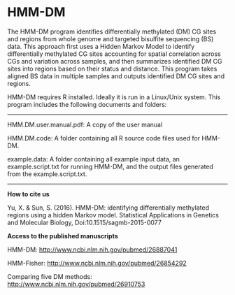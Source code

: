 HMM-DM
======
The HMM-DM program identifies differentially methylated (DM) CG sites and regions from whole genome and targeted bisulfite sequencing (BS) data. This approach first uses a Hidden Markov Model to identify differentially methylated CG sites accounting for spatial correlation across CGs and variation across samples, and then summarizes identified DM CG sites into regions based on their status and distance. This program takes aligned BS data in multiple samples and outputs identified DM CG sites and regions.

HMM-DM requires R installed. Ideally it is run in a Linux/Unix system. This program includes the following documents and folders:
_____________________________________________________________________________________________________________
 
HMM.DM.user.manual.pdf:	A copy of the user manual
 
HMM.DM.code: A folder containing all R source code files used for HMM-DM.

example.data: A folder containing all example input data, an example.script.txt for running HMM-DM, and the output files generated from the example.script.txt.
_____________________________________________________________________________________________________________

**How to cite us**

Yu, X. & Sun, S. (2016). HMM-DM: identifying differentially methylated regions using a hidden Markov model. Statistical Applications in Genetics and Molecular Biology, Doi:10.1515/sagmb-2015-0077

**Access to the published manuscripts**

HMM-DM: http://www.ncbi.nlm.nih.gov/pubmed/26887041

HMM-Fisher: http://www.ncbi.nlm.nih.gov/pubmed/26854292

Comparing five DM methods: http://www.ncbi.nlm.nih.gov/pubmed/26910753
